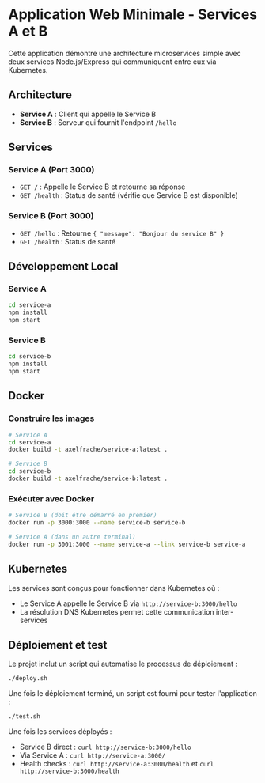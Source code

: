 # Application Web Minimale - Services A et B

Cette application démontre une architecture microservices simple avec deux services Node.js/Express qui communiquent entre eux via Kubernetes.

## Architecture

- **Service A** : Client qui appelle le Service B
- **Service B** : Serveur qui fournit l'endpoint `/hello`

## Services

### Service A (Port 3000)
- `GET /` : Appelle le Service B et retourne sa réponse
- `GET /health` : Status de santé (vérifie que Service B est disponible)

### Service B (Port 3000)
- `GET /hello` : Retourne `{ "message": "Bonjour du service B" }`
- `GET /health` : Status de santé

## Développement Local

### Service A
```bash
cd service-a
npm install
npm start
```

### Service B
```bash
cd service-b
npm install
npm start
```

## Docker

### Construire les images
```bash
# Service A
cd service-a
docker build -t axelfrache/service-a:latest .

# Service B
cd service-b
docker build -t axelfrache/service-b:latest .
```

### Exécuter avec Docker
```bash
# Service B (doit être démarré en premier)
docker run -p 3000:3000 --name service-b service-b

# Service A (dans un autre terminal)
docker run -p 3001:3000 --name service-a --link service-b service-a
```

## Kubernetes

Les services sont conçus pour fonctionner dans Kubernetes où :
- Le Service A appelle le Service B via `http://service-b:3000/hello`
- La résolution DNS Kubernetes permet cette communication inter-services

## Déploiement et test

Le projet inclut un script qui automatise le processus de déploiement :
```bash
./deploy.sh
```

Une fois le déploiement terminé, un script est fourni pour tester l'application :
```bash
./test.sh
```

Une fois les services déployés :
- Service B direct : `curl http://service-b:3000/hello`
- Via Service A : `curl http://service-a:3000/`
- Health checks : `curl http://service-a:3000/health` et `curl http://service-b:3000/health`

